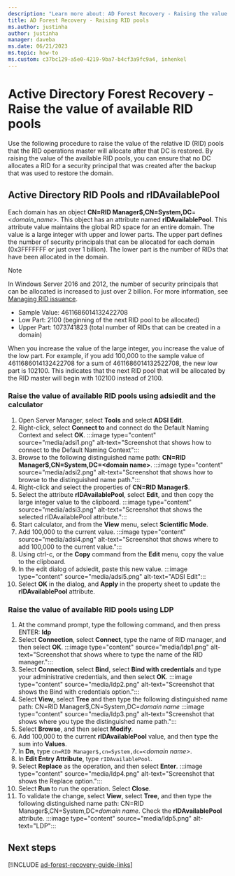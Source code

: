 ```yaml
---
description: "Learn more about: AD Forest Recovery - Raising the value of available RID pools"
title: AD Forest Recovery - Raising RID pools
ms.author: justinha
author: justinha
manager: daveba
ms.date: 06/21/2023
ms.topic: how-to
ms.custom: c37bc129-a5e0-4219-9ba7-b4cf3a9fc9a4, inhenkel
---
```


# Active Directory Forest Recovery - Raise the value of available RID pools

Use the following procedure to raise the value of the relative ID (RID) pools that the RID operations master will allocate after that DC is restored. By raising the value of the available RID pools, you can ensure that no DC allocates a RID for a security principal that was created after the backup that was used to restore the domain.

## Active Directory RID Pools and rIDAvailablePool

Each domain has an object **CN=RID Manager$,CN=System,DC**=<*domain_name*>. This object has an attribute named **rIDAvailablePool**. This attribute value maintains the global RID space for an entire domain. The value is a large integer with upper and lower parts. The upper part defines the number of security principals that can be allocated for each domain (0x3FFFFFFF or just over 1 billion). The lower part is the number of RIDs that have been allocated in the domain.

> [!NOTE]
> In Windows Server 2016 and 2012, the number of security principals that can be allocated is increased to just over 2 billion. For more information, see [Managing RID issuance](../Managing-RID-Issuance.md).

- Sample Value: 4611686014132422708
- Low Part: 2100 (beginning of the next RID pool to be allocated)
- Upper Part: 1073741823 (total number of RIDs that can be created in a domain)

When you increase the value of the large integer, you increase the value of the low part. For example, if you add 100,000 to the sample value of 4611686014132422708 for a sum of 4611686014132522708, the new low part is 102100. This indicates that the next RID pool that will be allocated by the RID master will begin with 102100 instead of 2100.

### Raise the value of available RID pools using adsiedit and the calculator

1. Open Server Manager, select **Tools** and select **ADSI Edit**.
1. Right-click, select **Connect to** and connect do the Default Naming Context and select **OK**.
    :::image type="content" source="media/adsi1.png" alt-text="Screenshot that shows how to connect to the Default Naming Context":::
1. Browse to the following distinguished name path: **CN=RID Manager$,CN=System,DC=\<domain name>**.
    :::image type="content" source="media/adsi2.png" alt-text="Screenshot that shows how to browse to the distinguished name path.":::
1. Right-click and select the properties of **CN=RID Manager$**.
1. Select the attribute **rIDAvailablePool**, select **Edit**, and then copy the large integer value to the clipboard.
    :::image type="content" source="media/adsi3.png" alt-text="Screenshot that shows the selected rIDAvailablePool attribute.":::
1. Start calculator, and from the **View** menu, select **Scientific Mode**.
1. Add 100,000 to the current value.
    :::image type="content" source="media/adsi4.png" alt-text="Screenshot that shows where to add 100,000 to the current value.":::
1. Using ctrl-c, or the **Copy** command from the **Edit** menu, copy the value to the clipboard.
1. In the edit dialog of adsiedit, paste this new value.
    :::image type="content" source="media/adsi5.png" alt-text="ADSI Edit":::
1. Select **OK** in the dialog, and **Apply** in the property sheet to update the **rIDAvailablePool** attribute.

### Raise the value of available RID pools using LDP

1. At the command prompt, type the following command, and then press ENTER:
   **ldp**
1. Select **Connection**, select **Connect**, type the name of RID manager, and then select **OK**.
   :::image type="content" source="media/ldp1.png" alt-text="Screenshot that shows where to type the name of the RID manager.":::
1. Select **Connection**, select **Bind**, select **Bind with credentials** and type your administrative credentials, and then select **OK**.
   :::image type="content" source="media/ldp2.png" alt-text="Screenshot that shows the Bind with credentials option.":::
1. Select **View**, select **Tree** and then type the following distinguished name path:  CN=RID Manager$,CN=System,DC=*domain name*
   :::image type="content" source="media/ldp3.png" alt-text="Screenshot that shows where you type the distinguished name path.":::
1. Select **Browse**, and then select **Modify**.
1. Add 100,000 to the current **rIDAvailablePool** value, and then type the sum into **Values**.
1. In **Dn**, type `cn=RID Manager$,cn=System,dc=`*<domain name\>*.
1. In **Edit Entry Attribute**, type `rIDAvailablePool`.
1. Select **Replace** as the operation, and then select **Enter**.
   :::image type="content" source="media/ldp4.png" alt-text="Screenshot that shows the Replace option.":::
1. Select **Run** to run the operation. Select **Close**.
1. To validate the change, select **View**, select **Tree**, and then type the following distinguished name path:   CN=RID Manager$,CN=System,DC=*domain name*.   Check the **rIDAvailablePool** attribute.
   :::image type="content" source="media/ldp5.png" alt-text="LDP":::

## Next steps

[!INCLUDE [ad-forest-recovery-guide-links](includes/ad-forest-recovery-guide-links.md)]
